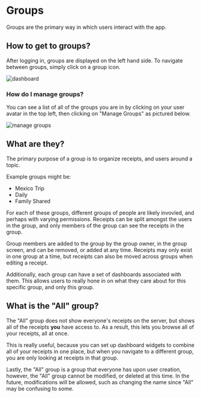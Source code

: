 # Groups

Groups are the primary way in which users interact with the app.

## How to get to groups?

After logging in, groups are displayed on the left hand side. To navigate between groups, simply click on a group icon.

![dashboard](/img/wrangler-dashboard.png)

### How do I manage groups?

You can see a list of all of the groups you are in by clicking on your user avatar in the top left, then clicking on "Manage Groups" as pictured below.

![manage groups](/img/wrangler-avatar-menu.png)

## What are they?

The primary purpose of a group is to organize receipts, and users around a topic.

Example groups might be:

- Mexico Trip
- Daily
- Family Shared

For each of these groups, different groups of people are likely invovled, and perhaps with varying permissions.
Receipts can be split amongst the users in the group, and only members of the group can see the receipts in the group.

Group members are added to the group by the group owner, in the group screen, and can be removed, or added at any time.
Receipts may only exist in one group at a time, but receipts can also be moved across groups when editing a receipt.

Additionally, each group can have a set of dashboards associated with them.
This allows users to really hone in on what they care about for this specific group, and only this group.

## What is the "All" group?

The "All" group does not show everyone's receipts on the server, but shows all of the receipts **you** have access to.
As a result, this lets you browse all of your receipts, all at once.

This is really useful, because you can set up dashboard widgets to combine all of your receipts in one place, but when you navigate to a different group, you are only looking at receipts in that group.

Lastly, the "All" group is a group that everyone has upon user creation, however, the "All" group cannot be modified, or deleted at this time. In the future, modifications will be allowed, such as changing the name since "All" may be confusing to some.
